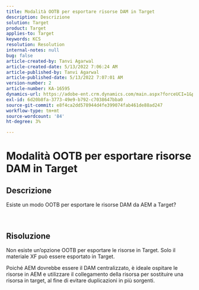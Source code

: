 ```yaml
---
title: Modalità OOTB per esportare risorse DAM in Target
description: Descrizione
solution: Target
product: Target
applies-to: Target
keywords: KCS
resolution: Resolution
internal-notes: null
bug: false
article-created-by: Tanvi Agarwal
article-created-date: 5/13/2022 7:06:24 AM
article-published-by: Tanvi Agarwal
article-published-date: 5/13/2022 7:07:01 AM
version-number: 2
article-number: KA-16595
dynamics-url: https://adobe-ent.crm.dynamics.com/main.aspx?forceUCI=1&pagetype=entityrecord&etn=knowledgearticle&id=ec7b9631-8bd2-ec11-a7b5-00224809c27a
exl-id: 6d20b8fa-3773-49e9-b792-c7038647bba0
source-git-commit: e8f4ca2dd578944d4fe399074fab461de88ad247
workflow-type: tm+mt
source-wordcount: '84'
ht-degree: 3%

---
```


# Modalità OOTB per esportare risorse DAM in Target

## Descrizione

Esiste un modo OOTB per esportare le risorse DAM da AEM a Target?<br><br><br>

## Risoluzione


Non esiste un’opzione OOTB per esportare le risorse in Target. Solo il materiale XF può essere esportato in Target.



Poiché AEM dovrebbe essere il DAM centralizzato, è ideale ospitare le risorse in AEM e utilizzare il collegamento della risorsa per sostituire una risorsa in target, al fine di evitare duplicazioni in più sorgenti.
